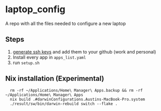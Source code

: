 # laptop_config

A repo with all the files needed to configure a new laptop

## Steps

1.  [generate ssh keys](https://docs.github.com/en/authentication/connecting-to-github-with-ssh/generating-a-new-ssh-key-and-adding-it-to-the-ssh-agent) and add them to your github (work and personal)
2.  Install every app in `apps_list.yaml`
3.  run `setup.sh`

## Nix installation (Experimental)
```shell
  rm -rf ~/Applications/Home\ Manager\ Apps.backup && rm -rf ~/Applications/Home\ Manager\ Apps
  nix build .#darwinConfigurations.Austins-MacBook-Pro.system
  ./result/sw/bin/darwin-rebuild switch --flake .
```
